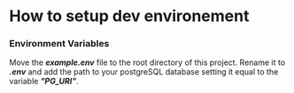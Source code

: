 # How to setup dev environement

### Environment Variables
Move the ***example.env*** file to the root directory of this project. Rename it to ***.env*** and add the path to your postgreSQL database setting it equal to the variable ***"PG_URI"***.